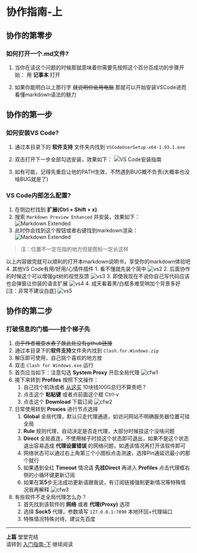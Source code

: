 # 协作指南-上

## 协作的第零步

### 如何打开一个.md文件?

1. 当你在读这个问题的时候那就意味着你需要先按照这个百分百成功的步骤开始： 用 **记事本** 打开

2. 如果你能明白以上那行字 ~~就说明你会用电脑~~ 那就可以开始安装VSCode进而看懂markdown语法的魅力

## 协作的第一步

### 如何安装VS Code?

1. 通过本目录下的 **软件支持** 文件夹内找到 `VSCodeUserSetup-x64-1.93.1.exe`

2. 双击打开下一步全部勾选安装，效果如下：
![VS Code安装指南](Pic/VSCode-1.jpg)

3. 如有可能，记得先重启让他的PATH生效，不然遇到BUG概不负责(大概率也没啥BUG就是了)

### VS Code内部怎么配置?

1. 在侧边栏找到 **扩展(Ctrl + Shift + x)**
2. 搜索 `Markdown Preview Enhanced` 并安装，效果如下：
  ![Markdown Extended](Pic/markdownExtended-1.jpg)
3. 此时你会找到这个按钮或者右键找到markdown渲染：
  ![Markdown Extended](Pic/markdownExtended-2.jpg)

  > 注：位置不一定在指的地方但是图标一定长这样

  以上内容做完就可以顺利的打开本markdown说明书，享受你的markdown体验吧
4. 其他VS Code有用/好用/心情件插件
    1. 看不懂就先装个简中
    ![vs2](Pic/VSCode-2.jpg)
    2. 后面协作的时候这个可以增强git树的视觉反馈
    ![vs3](Pic/VSCode-3.jpg)
    3. 即使我现在不说你自己写代码应该也会弹窗让你装的语言扩展
    ![vs4](Pic/VSCode-4.jpg)
    4. 成天看着黑/白框多难受呐加个背景多好 [注：非常不建议白底]
    ![vs5](Pic/VSCode-5.jpg)

## 协作的第二步

### 打破信息的门槛——挂个梯子先

1. ~~由于作者被查水表了故此处没有github链接~~
2. 通过本目录下的**软件支持**文件夹内找到 `Clash.for.Windows.zip`
3. 解压即可使用，自己挑个喜欢的地方放
4. 双击 `Clash for Windows.exe` 运行
5. 首页应当如下：注意勾选 **System Proxy** 开启全局代理
  ![cfw1](Pic/cfw-1.jpg)
6. 接下来转到 **Profiles** 按照下文操作：
    1. 自己找个机场或者 [从这买](https://xfltd.org/#/register?code=bN2UwdSn) 10块钱100G总归不算贵吧？
    2. 点击这个 **粘贴键** 或者点前面这个框 Ctrl-v
    3. 点击这个 **Download** 下载订阅
    ![cfw2](Pic/cfw-2.jpg)
7. 日常使用转到 **Proxies** 进行节点选择
    1. **Global** 全局代理，默认只走代理通道，如访问网站不明确服务器位置可挂全局
    2. **Rule** 规则代理，自动决定是否走代理，大部分时候挂这个没啥问题
    3. **Direct** 全局直连，不使用梯子时挂这个状态即可退出，如果不是这个状态退出容易造成 **代理设置错误** 的网络问题，如遇该情况再打开该软件即可
    4. 网络状态可以通过右上角第三个小图标点击测速，选择Pin通延迟最小的那个就行
    5. 如果遇到全红 **Timeout** 情况请 **先挂Direct** 再进入 **Profiles** 点击代理框右侧的小循环键更新订阅
    6. 如果在第**5**步无法成功更新请跟我说，有订阅链接强制更新情况等特殊情况我再解释
      ![cfw3](Pic/cfw-3.jpg)
8. 有些软件不走全局代理怎么办？
    1. 首先找到该软件的 **网络** 或者 **代理(Proxy)** 选项
    2. 选择 **Sock5** 代理，参数填写 `127.0.0.1:7890` 本地环回+代理端口
    3. 特殊情况特殊对待，建议先百度

---

**上篇** 堂堂完结  
请转到 [入门指南-下](入门指南-下.md) 继续阅读  
